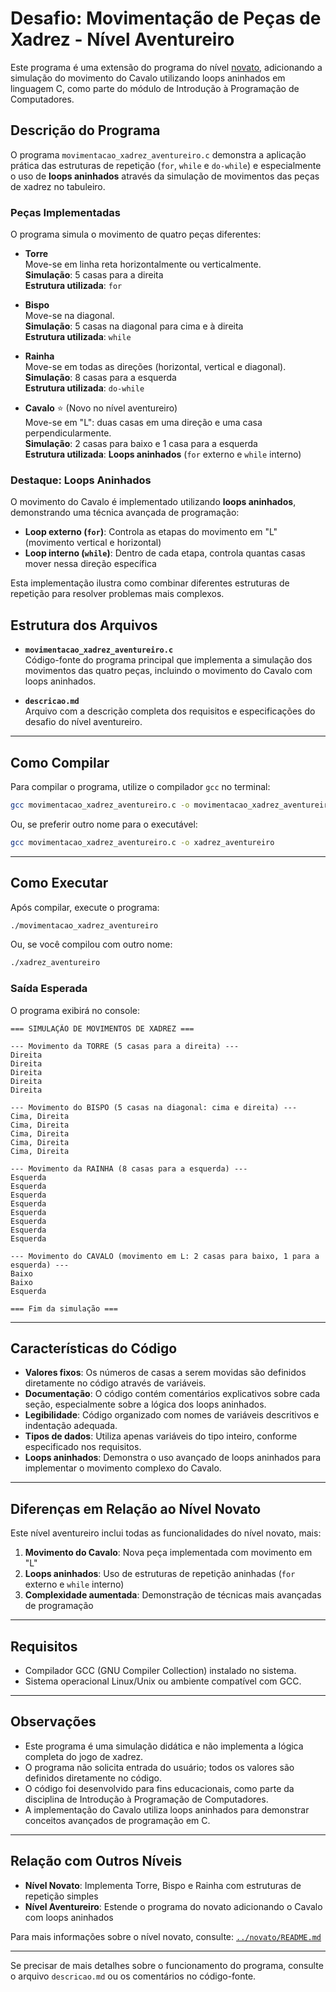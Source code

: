 # Desafio: Movimentação de Peças de Xadrez - Nível Aventureiro

Este programa é uma extensão do programa do nível [novato](../novato/README.md), adicionando a simulação do movimento do Cavalo utilizando loops aninhados em linguagem C, como parte do módulo de Introdução à Programação de Computadores.

## Descrição do Programa

O programa `movimentacao_xadrez_aventureiro.c` demonstra a aplicação prática das estruturas de repetição (`for`, `while` e `do-while`) e especialmente o uso de **loops aninhados** através da simulação de movimentos das peças de xadrez no tabuleiro.

### Peças Implementadas

O programa simula o movimento de quatro peças diferentes:

- **Torre**  
  Move-se em linha reta horizontalmente ou verticalmente.  
  **Simulação**: 5 casas para a direita  
  **Estrutura utilizada**: `for`

- **Bispo**  
  Move-se na diagonal.  
  **Simulação**: 5 casas na diagonal para cima e à direita  
  **Estrutura utilizada**: `while`

- **Rainha**  
  Move-se em todas as direções (horizontal, vertical e diagonal).  
  **Simulação**: 8 casas para a esquerda  
  **Estrutura utilizada**: `do-while`

- **Cavalo** ⭐ (Novo no nível aventureiro)  
  Move-se em "L": duas casas em uma direção e uma casa perpendicularmente.  
  **Simulação**: 2 casas para baixo e 1 casa para a esquerda  
  **Estrutura utilizada**: **Loops aninhados** (`for` externo e `while` interno)

### Destaque: Loops Aninhados

O movimento do Cavalo é implementado utilizando **loops aninhados**, demonstrando uma técnica avançada de programação:

- **Loop externo (`for`)**: Controla as etapas do movimento em "L" (movimento vertical e horizontal)
- **Loop interno (`while`)**: Dentro de cada etapa, controla quantas casas mover nessa direção específica

Esta implementação ilustra como combinar diferentes estruturas de repetição para resolver problemas mais complexos.

## Estrutura dos Arquivos

- **`movimentacao_xadrez_aventureiro.c`**  
  Código-fonte do programa principal que implementa a simulação dos movimentos das quatro peças, incluindo o movimento do Cavalo com loops aninhados.

- **`descricao.md`**  
  Arquivo com a descrição completa dos requisitos e especificações do desafio do nível aventureiro.

---

## Como Compilar

Para compilar o programa, utilize o compilador `gcc` no terminal:

```sh
gcc movimentacao_xadrez_aventureiro.c -o movimentacao_xadrez_aventureiro
```

Ou, se preferir outro nome para o executável:

```sh
gcc movimentacao_xadrez_aventureiro.c -o xadrez_aventureiro
```

---

## Como Executar

Após compilar, execute o programa:

```sh
./movimentacao_xadrez_aventureiro
```

Ou, se você compilou com outro nome:

```sh
./xadrez_aventureiro
```

### Saída Esperada

O programa exibirá no console:

```
=== SIMULAÇÃO DE MOVIMENTOS DE XADREZ ===

--- Movimento da TORRE (5 casas para a direita) ---
Direita
Direita
Direita
Direita
Direita

--- Movimento do BISPO (5 casas na diagonal: cima e direita) ---
Cima, Direita
Cima, Direita
Cima, Direita
Cima, Direita
Cima, Direita

--- Movimento da RAINHA (8 casas para a esquerda) ---
Esquerda
Esquerda
Esquerda
Esquerda
Esquerda
Esquerda
Esquerda
Esquerda

--- Movimento do CAVALO (movimento em L: 2 casas para baixo, 1 para a esquerda) ---
Baixo
Baixo
Esquerda

=== Fim da simulação ===
```

---

## Características do Código

- **Valores fixos**: Os números de casas a serem movidas são definidos diretamente no código através de variáveis.
- **Documentação**: O código contém comentários explicativos sobre cada seção, especialmente sobre a lógica dos loops aninhados.
- **Legibilidade**: Código organizado com nomes de variáveis descritivos e indentação adequada.
- **Tipos de dados**: Utiliza apenas variáveis do tipo inteiro, conforme especificado nos requisitos.
- **Loops aninhados**: Demonstra o uso avançado de loops aninhados para implementar o movimento complexo do Cavalo.

---

## Diferenças em Relação ao Nível Novato

Este nível aventureiro inclui todas as funcionalidades do nível novato, mais:

1. **Movimento do Cavalo**: Nova peça implementada com movimento em "L"
2. **Loops aninhados**: Uso de estruturas de repetição aninhadas (`for` externo e `while` interno)
3. **Complexidade aumentada**: Demonstração de técnicas mais avançadas de programação

---

## Requisitos

- Compilador GCC (GNU Compiler Collection) instalado no sistema.
- Sistema operacional Linux/Unix ou ambiente compatível com GCC.

---

## Observações

- Este programa é uma simulação didática e não implementa a lógica completa do jogo de xadrez.
- O programa não solicita entrada do usuário; todos os valores são definidos diretamente no código.
- O código foi desenvolvido para fins educacionais, como parte da disciplina de Introdução à Programação de Computadores.
- A implementação do Cavalo utiliza loops aninhados para demonstrar conceitos avançados de programação em C.

---

## Relação com Outros Níveis

- **Nível Novato**: Implementa Torre, Bispo e Rainha com estruturas de repetição simples
- **Nível Aventureiro**: Estende o programa do novato adicionando o Cavalo com loops aninhados

Para mais informações sobre o nível novato, consulte: [`../novato/README.md`](../novato/README.md)

---

Se precisar de mais detalhes sobre o funcionamento do programa, consulte o arquivo `descricao.md` ou os comentários no código-fonte.

